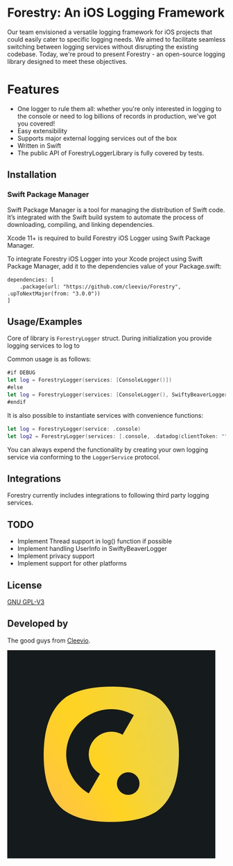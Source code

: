 
# Forestry: An iOS Logging Framework

Our team envisioned a versatile logging framework for iOS projects that could easily cater to specific logging needs. We aimed to facilitate seamless switching between logging services without disrupting the existing codebase. Today, we're proud to present Forestry - an open-source logging library designed to meet these objectives.

# Features

- One logger to rule them all: whether you're only interested in logging to the console or need to log billions of records in production, we've got you covered!
- Easy extensibility
- Supports major external logging services out of the box
- Written in Swift
- The public API of ForestryLoggerLibrary is fully covered by tests.

## Installation

### Swift Package Manager
Swift Package Manager is a tool for managing the distribution of Swift code. It’s integrated with the Swift build system to automate the process of downloading, compiling, and linking dependencies.

Xcode 11+ is required to build Forestry iOS Logger using Swift Package Manager.

To integrate Forestry iOS Logger into your Xcode project using Swift Package Manager, add it to the dependencies value of your Package.swift:

```
dependencies: [
    .package(url: "https://github.com/cleevio/Forestry", .upToNextMajor(from: "3.0.0"))
]
```



## Usage/Examples

Core of library is `ForestryLogger` struct. During initialization you provide logging services to log to

Common usage is as follows: 
```swift
#if DEBUG
let log = ForestryLogger(services: [ConsoleLogger()])
#else
let log = ForestryLogger(services: [ConsoleLogger(), SwiftyBeaverLogger()])
#endif
```

It is also possible to instantiate services with convenience functions:
```swift
let log = ForestryLogger(service: .console)
let log2 = ForestryLogger(services: [.console, .datadog(clientToken: "", environment: "", serviceName: "")])
```

You can always expend the functionality by creating your own logging service via conforming to the `LoggerService` protocol.

## Integrations

Forestry currently includes integrations to following third party logging services. 

## TODO

- Implement Thread support in log() function if possible
- Implement handling UserInfo in SwiftyBeaverLogger
- Implement privacy support
- Implement support for other platforms

## License

[GNU GPL-V3](https://choosealicense.com/licenses/gpl-3.0/#)

## Developed by

The good guys from [Cleevio](https://cleevio.com).

![Cleevio logo](cleevioLogo.jpg)
